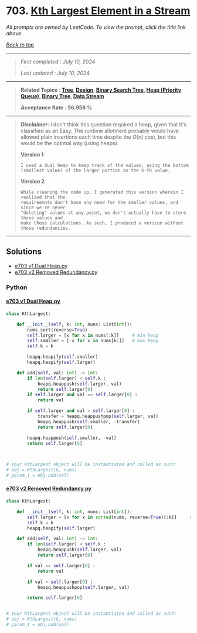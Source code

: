 # 703. [Kth Largest Element in a Stream](<https://leetcode.com/problems/kth-largest-element-in-a-stream>)

*All prompts are owned by LeetCode. To view the prompt, click the title link above.*

*[Back to top](<../README.md>)*

------

> *First completed : July 10, 2024*
>
> *Last updated : July 10, 2024*

------

> **Related Topics** : **[Tree](<by_topic/Tree.md>), [Design](<by_topic/Design.md>), [Binary Search Tree](<by_topic/Binary Search Tree.md>), [Heap (Priority Queue)](<by_topic/Heap (Priority Queue).md>), [Binary Tree](<by_topic/Binary Tree.md>), [Data Stream](<by_topic/Data Stream.md>)**
>
> **Acceptance Rate** : **56.958 %**

------

> ***Disclaimer***: I don't think this question required a heap, given that it's classified as an Easy. The runtime allotment probably would have allowed plain insertions each time despite the $O(n)$ cost, but this would be the optimal way (using heaps).
> 
> 
> **Version 1**
> ```
> I used a dual heap to keep track of the values, using the bottom (smallest value) of the larger portion as the k-th value.
> ```
> 
> **Version 2**
> ```
> While cleaning the code up, I generated this version wherein I realized that the 
> requireemnts don't have any need for the smaller values, and since we're never 
> "deleting" values at any point, we don't actually have to store those values and 
> make those calculations. As such, I produced a version without those redundancies.
> ```

------

## Solutions

- [e703 v1 Dual Heap.py](<../my-submissions/e703 v1 Dual Heap.py>)
- [e703 v2 Removed Redundancy.py](<../my-submissions/e703 v2 Removed Redundancy.py>)
### Python
#### [e703 v1 Dual Heap.py](<../my-submissions/e703 v1 Dual Heap.py>)
```Python
class KthLargest:

    def __init__(self, k: int, nums: List[int]):
        nums.sort(reverse=True)
        self.larger = [x for x in nums[:k]]     # min heap
        self.smaller = [-x for x in nums[k:]]   # max heap
        self.k = k

        heapq.heapify(self.smaller)
        heapq.heapify(self.larger)

    def add(self, val: int) -> int:
        if len(self.larger) < self.k :
            heapq.heappush(self.larger, val)
            return self.larger[0]
        if self.larger and val == self.larger[0] :
            return val

        if self.larger and val > self.larger[0] :
            transfer = heapq.heappushpop(self.larger, val)
            heapq.heappush(self.smaller, -transfer)
            return self.larger[0]

        heapq.heappush(self.smaller, -val)
        return self.larger[0]
        


# Your KthLargest object will be instantiated and called as such:
# obj = KthLargest(k, nums)
# param_1 = obj.add(val)
```

#### [e703 v2 Removed Redundancy.py](<../my-submissions/e703 v2 Removed Redundancy.py>)
```Python
class KthLargest:

    def __init__(self, k: int, nums: List[int]):
        self.larger = [x for x in sorted(nums, reverse=True)[:k]]     # min heap
        self.k = k
        heapq.heapify(self.larger)

    def add(self, val: int) -> int:
        if len(self.larger) < self.k :
            heapq.heappush(self.larger, val)
            return self.larger[0]

        if val == self.larger[0] :
            return val

        if val > self.larger[0] :
            heapq.heappushpop(self.larger, val)

        return self.larger[0]


# Your KthLargest object will be instantiated and called as such:
# obj = KthLargest(k, nums)
# param_1 = obj.add(val)
```

